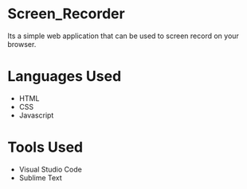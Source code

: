 # Screen_Recorder

Its a simple web application that can be used to screen record on your browser.


# Languages Used

- HTML 
- CSS
- Javascript

# Tools Used 
- Visual Studio Code
- Sublime Text
